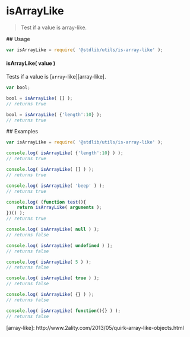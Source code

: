 isArrayLike
===
> Test if a value is array-like.

<section class="usage">
## Usage

``` javascript
var isArrayLike = require( '@stdlib/utils/is-array-like' );
```

#### isArrayLike( value )

Tests if a value is [`array`-like][array-like].

``` javascript
var bool;

bool = isArrayLike( [] );
// returns true

bool = isArrayLike( {'length':10} );
// returns true
```
<!-- </usage> -->


<section class="examples">
## Examples

``` javascript
var isArrayLike = require( '@stdlib/utils/is-array-like' );

console.log( isArrayLike( {'length':10} ) );
// returns true

console.log( isArrayLike( [] ) );
// returns true

console.log( isArrayLike( 'beep' ) );
// returns true

console.log( (function test(){
    return isArrayLike( arguments );
})() );
// returns true

console.log( isArrayLike( null ) );
// returns false

console.log( isArrayLike( undefined ) );
// returns false

console.log( isArrayLike( 5 ) );
// returns false

console.log( isArrayLike( true ) );
// returns false

console.log( isArrayLike( {} ) );
// returns false

console.log( isArrayLike( function(){} ) );
// returns false
```
<!-- </examples> -->

<section class="links">
[array-like]: http://www.2ality.com/2013/05/quirk-array-like-objects.html
<!-- </links> -->
